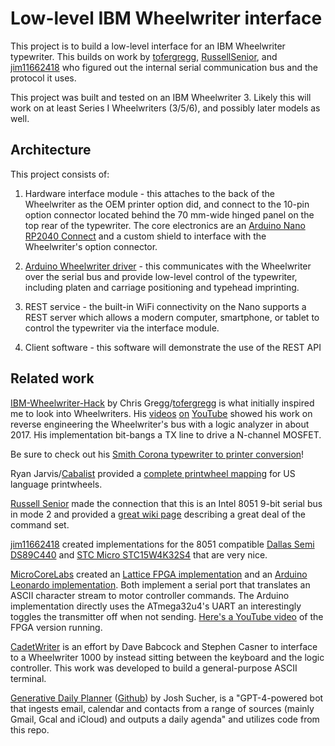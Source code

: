 # Low-level IBM Wheelwriter interface
This project is to build a low-level interface for an IBM Wheelwriter 
typewriter. This builds on work by 
[tofergregg](https://github.com/tofergregg/IBM-Wheelwriter-Hack), 
[RussellSenior](https://github.com/tofergregg/IBM-Wheelwriter-Hack/pull/11), 
and [jim11662418](https://github.com/jim11662418/wheelwriter-teletype) 
who figured out the internal serial communication bus and the protocol it uses.

This project was built and tested on an IBM Wheelwriter 3. Likely this will 
work on at least Series I Wheelwriters (3/5/6), and possibly later models as 
well.

## Architecture
This project consists of:

1. Hardware interface module - this attaches to the back of the Wheelwriter as
the OEM printer option did, and connect to the 10-pin option connector located 
behind the 70 mm-wide hinged panel on the top rear of the typewriter. The core 
electronics are an [Arduino Nano RP2040 Connect](https://docs.arduino.cc/hardware/nano-rp2040-connect)
and a custom shield to interface with the Wheelwriter's option connector. 

2. [Arduino Wheelwriter driver](src/arduino/wheelwriter_interface) - this 
communicates with the Wheelwriter over the serial bus and provide low-level 
control of the typewriter, including platen and carriage positioning and 
typehead imprinting.

3. REST service - the built-in WiFi connectivity on the Nano supports a REST 
server which allows a modern computer, smartphone, or tablet to control the
typewriter via the interface module.

4. Client software - this software will demonstrate the use of the REST API

## Related work
[IBM-Wheelwriter-Hack](https://github.com/tofergregg/IBM-Wheelwriter-Hack) by 
Chris Gregg/[tofergregg](https://github.com/tofergregg) is what initially 
inspired me to look into Wheelwriters. His [videos](https://www.youtube.com/watch?v=Awxbu8y5cv8) 
[on](https://www.youtube.com/watch?v=0vrvDQmZcPI) 
[YouTube](https://www.youtube.com/watch?v=5FTS4fj5Im4) showed his work on 
reverse engineering the Wheelwriter's bus with a logic analyzer in about 2017.
His implementation bit-bangs a TX line to drive a N-channel MOSFET.

Be sure to check out his 
[Smith Corona typewriter to printer conversion](https://www.youtube.com/watch?v=le4C2HeNrdQ)!

Ryan Jarvis/[Cabalist](https://github.com/Cabalist) provided a 
[complete printwheel mapping](https://github.com/tofergregg/IBM-Wheelwriter-Hack/issues/5) 
for US language printwheels.

[Russell Senior](https://github.com/RussellSenior) made the connection that 
this is an Intel 8051 9-bit serial bus in mode 2 and provided a 
[great wiki page](https://github.com/RussellSenior/IBM-Wheelwriter-Hack/wiki/Bus-Protocol) 
describing a great deal of the command set.

[jim11662418](https://github.com/jim11662418) created implementations for 
the 8051 compatible [Dallas Semi DS89C440](https://github.com/jim11662418/wheelwriter-printer)
and [STC Micro STC15W4K32S4](https://github.com/jim11662418/wheelwriter-teletype)
that are very nice.

[MicroCoreLabs](https://github.com/MicroCoreLabs) created an 
[Lattice FPGA implementation](https://github.com/MicroCoreLabs/Projects/tree/master/Wheelwriter) 
and an [Arduino Leonardo implementation](https://github.com/MicroCoreLabs/Projects/tree/master/Wheelwriter2). 
Both implement a serial port that translates an ASCII character stream to motor 
controller commands. The Arduino implementation directly uses the ATmega32u4's 
UART an interestingly toggles the transmitter off when not sending. 
[Here's a YouTube video](https://www.youtube.com/watch?v=q8gCYw75E1A) of the 
FPGA version running.

[CadetWriter](https://github.com/IBM-1620/Cadetwriter) is an effort by Dave 
Babcock and Stephen Casner to interface to a Wheelwriter 1000 by instead 
sitting between the keyboard and the logic controller. This work was developed 
to build a general-purpose ASCII terminal.

[Generative Daily Planner](https://www.thingswemake.com/generative-daily-planner)
([Github](https://github.com/joshsucher/wheelwriter-gpt-agenda)) by Josh 
Sucher, is a "GPT-4-powered bot that ingests email, calendar and contacts from 
a range of sources (mainly Gmail, Gcal and iCloud) and outputs a daily agenda" 
and utilizes code from this repo.
